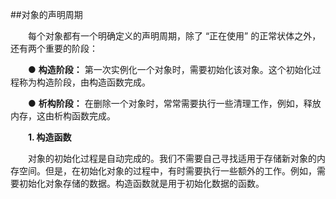 ##对象的声明周期

&emsp;&emsp;每个对象都有一个明确定义的声明周期，除了 “正在使用” 的正常状体之外，还有两个重要的阶段：

&emsp;&emsp;● **构造阶段：** 第一次实例化一个对象时，需要初始化该对象。这个初始化过程称为构造阶段，由构造函数完成。

&emsp;&emsp;● **析构阶段：** 在删除一个对象时，常常需要执行一些清理工作，例如，释放内存，这由析构函数完成。

&emsp;&emsp;**1. 构造函数**

&emsp;&emsp;对象的初始化过程是自动完成的。我们不需要自己寻找适用于存储新对象的内存空间。但是，在初始化对象的过程中，有时需要执行一些额外的工作。例如，需要初始化对象存储的数据。构造函数就是用于初始化数据的函数。